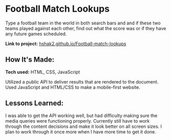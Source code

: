 # Football Match Lookups
Type a football team in the world in both search bars and and if these two teams played against each other, find out what the score was or if they have any future games scheduled.

**Link to project:** [hshak2.github.io/Football-match-lookups](https://hshak2.github.io/Football-match-lookups/)



## How It's Made:

**Tech used:** HTML, CSS, JavaScript

Utilized a public API to deliver results that are rendered to the document. Used JavaScript and HTML/CSS to make a mobile-first website.

## Lessons Learned:

I was able to get the API working well, but had difficulty making sure the media queries were functioning properly. Currently still have to work through the content decisions and make it look better on all screen sizes. I plan to work through it once more when I have more time to get it done.
